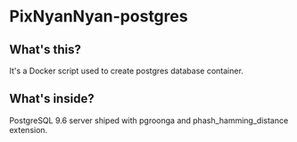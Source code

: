 # PixNyanNyan-postgres

## What's this?

It's a Docker script used to create postgres database container.

## What's inside?

PostgreSQL 9.6 server shiped with pgroonga and phash_hamming_distance extension.
